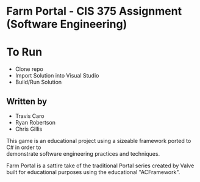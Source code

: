 # Farm Portal - CIS 375 Assignment (Software Engineering)

# To Run
- Clone repo
- Import Solution into Visual Studio
- Build/Run Solution

## Written by
- Travis Caro
- Ryan Robertson
- Chris Gillis

This game is an educational project using a sizeable framework ported to C# in order to  
demonstrate software engineering practices and techniques. 

Farm Portal is a sattire take of the traditional Portal series created by Valve built for educational purposes using the educational "ACFramework".
